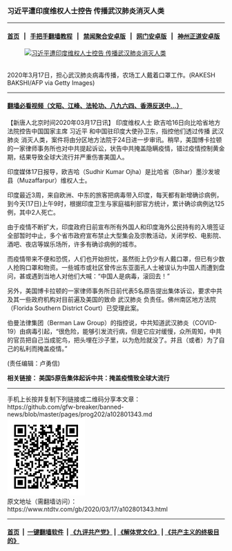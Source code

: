 ### 习近平遭印度维权人士控告 传播武汉肺炎消灭人类
------------------------

#### [首页](https://github.com/gfw-breaker/banned-news/blob/master/README.md) &nbsp;&nbsp;|&nbsp;&nbsp; [手把手翻墙教程](https://github.com/gfw-breaker/guides/wiki) &nbsp;&nbsp;|&nbsp;&nbsp; [禁闻聚合安卓版](https://github.com/gfw-breaker/bn-android) &nbsp;&nbsp;|&nbsp;&nbsp; [网门安卓版](https://github.com/oGate2/oGate) &nbsp;&nbsp;|&nbsp;&nbsp; [神州正道安卓版](https://github.com/SzzdOgate/update) 



<div><div class="featured_image">
 <a href="https://i.ntdtv.com/assets/uploads/2020/03/GettyImages-1207425359.jpg" target="_blank">
  <figure>
   <img alt="习近平遭印度维权人士控告 传播武汉肺炎消灭人类" src="https://i.ntdtv.com/assets/uploads/2020/03/GettyImages-1207425359-800x450.jpg"/>
  </figure><br/>
 </a>
 <span class="caption">
  2020年3月17日，担心武汉肺炎病毒传播，农场工人戴着口罩工作。(RAKESH BAKSHI/AFP via Getty Images)
 </span>
</div>
</div><hr/>

#### [翻墙必看视频（文昭、江峰、法轮功、八九六四、香港反送中...）](https://github.com/gfw-breaker/banned-news/blob/master/pages/link3.md)

<div><div class="post_content" itemprop="articleBody">
 <p>
  【新唐人北京时间2020年03月17日讯】
  <ok href="https://www.ntdtv.com/gb/印度维权人士.htm">
   印度维权人士
  </ok>
  欧吉哈16日向比哈省地方法院控告中国国家主席
  <ok href="https://www.ntdtv.com/gb/习近平.htm">
   习近平
  </ok>
  和中国驻印度大使孙卫东，指控他们透过传播
  <ok href="https://www.ntdtv.com/gb/武汉肺炎.htm">
   武汉肺炎
  </ok>
  消灭人类，案件将由分区地方法院于24日进一步审讯。稍早，美国博卡拉顿的一家律师事务所也对中共提起诉讼，状告中共掩盖隐瞒疫情，错过疫情控制黄金期，结果导致全球大流行并严重伤害美国人。
 </p>
 <p>
  印度媒体17日报导，欧吉哈（Sudhir Kumar Ojha）是比哈省（Bihar）墨沙发坡县（Muzaffarpur）维权人士。
 </p>
 <p>
  印度最近3周，来自欧洲、中东的旅客把病毒带入印度，每天都有新增确诊病例，到今天(17日)上午9时，根据印度卫生与家庭福利部官方统计，累计确诊病例达125例，其中2人死亡。
 </p>
 <p>
  由于疫情不断扩大，印度政府日前宣布所有外国人和印度海外公民持有的入境签证全部暂时中止，多个省市政府宣布禁止大型集会及宗教活动，关闭学校、电影院、酒吧、夜店等娱乐场所，许多有确诊病例的城市。
 </p>
 <p>
  而疫情带来不便和恐慌，人们也开始担忧，虽然街上仍少有人戴口罩，但已有少数人抢购口罩和物资。一些城市或社区曾传出东亚面孔人士被误认为中国人而遭到盘问，甚或遇到当地人对他们大喊：“中国人是病毒，滚回去！”
 </p>
 <p>
  另外，美国博卡拉顿的一家律师事务所日前代表5名原告提出集体诉讼，要求中共及其一些政府机构对目前遍及美国的致命
  <ok href="https://www.ntdtv.com/gb/武汉肺炎.htm">
   武汉肺炎
  </ok>
  负责任。佛州南区地方法院（Florida Southern District Court）已受理此案。
 </p>
 <p>
  伯曼法律集团（Berman Law Group）的指控说，中共知道武汉肺炎（COVID-19）由病毒引起，“很危险，能够引发流行病，但是它应对缓慢，众所周知，中共的官员把自己当成驼鸟，把头埋在沙子里，以为危险就没了。并且（或者）为了自己的私利而掩盖疫情。”
 </p>
 <p>
  (责任编辑：卢勇信)
 </p>
 <p>
  <b>
   相关链接：
   <ok href="https://www.ntdtv.com/gb/2020/03/16/a102801049.html">
    美国5原告集体起诉中共：掩盖疫情致全球大流行
   </ok>
  </b>
 </p>
 <div class="single_ad">
 </div>
</div>
</div>
<hr/>
手机上长按并复制下列链接或二维码分享本文章：<br/>
https://github.com/gfw-breaker/banned-news/blob/master/pages/prog202/a102801343.md <br/>
<a href='https://github.com/gfw-breaker/banned-news/blob/master/pages/prog202/a102801343.md'><img src='https://github.com/gfw-breaker/banned-news/blob/master/pages/prog202/a102801343.md.png'/></a> <br/>
原文地址（需翻墙访问）：https://www.ntdtv.com/gb/2020/03/17/a102801343.html


------------------------
#### [首页](https://github.com/gfw-breaker/banned-news/blob/master/README.md) &nbsp;|&nbsp; [一键翻墙软件](https://github.com/gfw-breaker/nogfw/blob/master/README.md) &nbsp;| [《九评共产党》](https://github.com/gfw-breaker/9ping.md/blob/master/README.md#九评之一评共产党是什么) | [《解体党文化》](https://github.com/gfw-breaker/jtdwh.md/blob/master/README.md) | [《共产主义的终极目的》](https://github.com/gfw-breaker/gczydzjmd.md/blob/master/README.md)


<img src='http://gfw-breaker.win/banned-news/pages/prog202/a102801343.md' width='0px' height='0px'/>